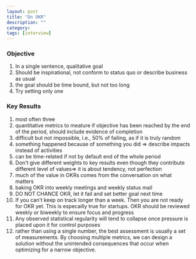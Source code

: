 ```yaml
---
layout: post
title: "On OKR"
description: ""
category: 
tags: [interview]
---
```


### Objective

1. In a single sentence, qualitative goal
2. Should be inspirational, not conform to status quo or describe business as usual
3. the goal should be time bound, but not too long
4. Try setting only one


### Key Results

1. most often three
2. quantitative metrics to meature if objective has been reached by the end of the period, should include evidence of completion
3. difficult but not impossible, i.e., 50% of failing, as if it is truly random
4. something happened because of something you did => describe impacts instead of activities
5. can be time-related if not by default end of the whole period
7. Don't give different weights to key results even though they contribute different level of values=> it is about tendency, not perfection
1. much of the value in OKRs comes from the conversation on what matters
2. baking OKR into weekly meetings and weekly status mail
3. DO NOT CHANCE OKR, let it fail and set better goal next time
4.  If you can't keep on track longer than a week. Then you are not ready for OKR yet. This is especailly true for startups. OKR should be reviewed weekly or biweekly to ensure focus and progress
5. Any observed statistical regularity will tend to collapse once pressure is placed upon it for control purposes
6. rather than using a single number, the best assessment is usually a set of measurements. By choosing multiple metrics, we can design a solution without the unintended consequences that occur when optimizing for a narrow objective.
